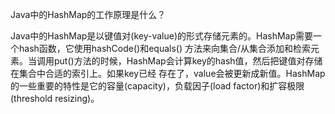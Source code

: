 Java中的HashMap的工作原理是什么？

Java中的HashMap是以键值对(key-value)的形式存储元素的。HashMap需要一个hash函数，它使用hashCode()和equals()
方法来向集合/从集合添加和检索元素。当调用put()方法的时候，HashMap会计算key的hash值，然后把键值对存储在集合中合适的索引上。如果key已经
存在了，value会被更新成新值。HashMap的一些重要的特性是它的容量(capacity)，负载因子(load
factor)和扩容极限(threshold resizing)。
